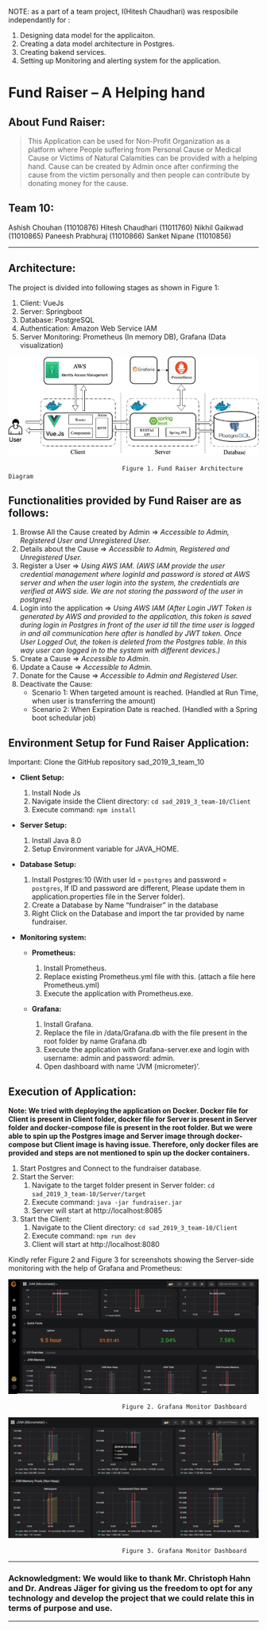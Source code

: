 NOTE: as a part of a team project, I(Hitesh Chaudhari) was resposibile independantly for : 
1. Designing data model for the applicaiton.
2. Creating a data model architecture in Postgres.
3. Creating bakend services.
4. Setting up Monitoring and alerting system for the application.

# Fund Raiser – A Helping hand 

## About Fund Raiser:

> This Application can be used for Non-Profit Organization as a platform where People suffering from Personal Cause or Medical Cause or Victims of Natural Calamities can be provided with a helping hand. Cause can be created by Admin once after confirming the cause from the victim personally and then people can contribute by donating money for the cause.

## Team 10:

Ashish Chouhan (11010876)			Hitesh Chaudhari (11011760) 
Nikhil Gaikwad (11010865) 		Paneesh Prabhuraj (11010866)
Sanket Nipane (11010856)

---

## Architecture:

The project is divided into following stages as shown in Figure 1:

1.	Client:		          VueJs
2.	Server:		          Springboot
3.	Database:		        PostgreSQL
4.	Authentication: 	  Amazon Web Service IAM
5.	Server Monitoring: 	Prometheus (In memory DB), Grafana (Data visualization)

![screenshot](Fund_Raiser_Application_Images/SAD_Architecture_Diagram.png)

                                    Figure 1. Fund Raiser Architecture Diagram

## Functionalities provided by Fund Raiser are as follows:

1. Browse All the Cause created by Admin  => *Accessible to Admin, Registered User and Unregistered User.*
2. Details about the Cause                => *Accessible to Admin, Registered and Unregistered User.*
3. Register a User                        => *Using AWS IAM. (AWS IAM provide the user credential management where loginId and                                               password is stored at AWS server and when the user login into the system, the                                                 credentials are verified at AWS side. We are not storing the password of the                                                   user in postgres)*
4. Login into the application             => *Using AWS IAM (After Login JWT Token is generated by AWS and provided to the                                                   application, this token is saved during login in Postgres in front of the user                                                 id till the time user is logged in and all communication here after is handled                                                 by JWT token. Once User Logged Out, the token is deleted from the Postgres                                                     table. In this way user can logged in to the system with different devices.)* 
5. Create a Cause                         => *Accessible to Admin.*
6. Update a Cause                         => *Accessible to Admin.*
7. Donate for the Cause                   => *Accessible to Admin and Registered User.*
8. Deactivate the Cause:
   * Scenario 1: When targeted amount is reached. (Handled at Run Time, when user is transferring the                  amount)
   * Scenario 2: When Expiration Date is reached. (Handled with a Spring boot schedular job)

## Environment Setup for Fund Raiser Application:

Important: Clone the GitHub repository sad_2019_3_team_10

* **Client Setup:**
    1. Install Node Js
    2. Navigate inside the Client directory: `cd sad_2019_3_team-10/Client`
    3. Execute command: `npm install`

* **Server Setup:**
    1. Install Java 8.0
    2. Setup Environment variable for JAVA_HOME.

* **Database Setup:**
    1. Install Postgres:10 (With user Id = `postgres` and password = `postgres`, If ID and password are different, Please            update them in application.properties file in the Server folder).
    2. Create a Database by Name “fundraiser” in the database
    3. Right Click on the Database and import the tar provided by name fundraiser.

* **Monitoring system:**
  * **Prometheus:**
    1. Install Prometheus.
    2. Replace existing Prometheus.yml file with this. (attach a file here Prometheus.yml)
    3. Execute the application with Prometheus.exe. 

  * **Grafana:**
    1. Install Grafana.
    2. Replace the file in /data/Grafana.db with the file present in the root folder by name Grafana.db
    3. Execute the application with Grafana-server.exe and login with username: admin and password: admin.
    4. Open dashboard with name ‘JVM (micrometer)’.

## Execution of Application:
**Note: We tried with deploying the application on Docker. Docker file for Client is present in Client folder, docker file       for Server is present in Server folder and docker-compose file is present in the root folder. But we were able to spin up     the Postgres image and Server image through docker-compose but Client image is having issue. Therefore, only docker files     are provided and steps are not mentioned to spin up the docker containers.**
1. Start Postgres and Connect to the fundraiser database.
2. Start the Server:
    1. Navigate to the target folder present in Server folder: `cd sad_2019_3_team-10/Server/target`
    2. Execute command: `java -jar fundraiser.jar`
    3. Server will start at http://localhost:8085
3. Start the Client:
    1. Navigate to the Client directory: `cd sad_2019_3_team-10/Client`
    2. Execute command: `npm run dev`
    3. Client will start at http://localhost:8080

Kindly refer Figure 2 and Figure 3 for screenshots showing the Server-side monitoring with the help of Grafana and Prometheus:

![screenshot](Fund_Raiser_Application_Images/grafana_dashbaord_Monitor.png)

                                    Figure 2. Grafana Monitor Dashboard 
                                    
![screenshot](Fund_Raiser_Application_Images/grafana_dashboard.PNG)

                                    Figure 3. Grafana Monitor Dashboard
---

### Acknowledgment: We would like to thank Mr. Christoph Hahn and Dr. Andreas Jäger for giving us the freedom to opt for any technology and develop the project that we could relate this in terms of purpose and use. ###

---



